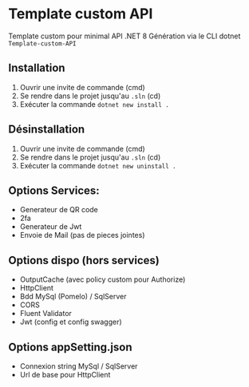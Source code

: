 # Template custom API

Template custom pour minimal API .NET 8
Génération via le CLI dotnet `Template-custom-API`

## Installation
1. Ouvrir une invite de commande (cmd)
2. Se rendre dans le projet jusqu'au `.sln` (cd)
3. Exécuter la commande `dotnet new install .`

## Désinstallation
1. Ouvrir une invite de commande (cmd)
2. Se rendre dans le projet jusqu'au `.sln` (cd)
3. Exécuter la commande `dotnet new uninstall .`

## Options Services:
- Generateur de QR code
- 2fa
- Generateur de Jwt
- Envoie de Mail (pas de pieces jointes)

## Options dispo (hors services)
- OutputCache (avec policy custom pour Authorize)
- HttpClient
- Bdd MySql (Pomelo) / SqlServer
- CORS
- Fluent Validator
- Jwt (config et config swagger)

## Options appSetting.json
- Connexion string MySql / SqlServer
- Url de base pour HttpClient
